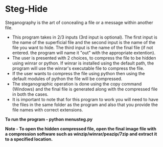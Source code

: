 # Steg-Hide
Steganography is the art of concealing a file or a message within another file.
- This program takes in 2/3 inputs (3rd input is optional). The first input is the name of the superficial file and the second input is the name of the file you want to hide. The third input is the name of the final file (if not entered. the program will name it "out" with the appropriate extention).
- The user is presented with 2 choices, to compress the file to be hidden using winrar or python. If winrar is installed using the default path, the program will use the winrar's executable file to compress the file. 
- If the user wants to compress the file using python then using the default modules of python the file will be compressed. 
- The steganographic operation is done using the copy command (Windows) and the final file is generated along with the compressed file in both the cases. 
- It is important to note that for this program to work you will need to have the files in the same folder as the program and also that you provide the file names with correct extensions.



**To run the program - python menusteg.py**

**Note - To open the hidden compressed file, open the final image file with a compression software such as winzip/winrar/peazip/7zip and extract it to a specified location.**
